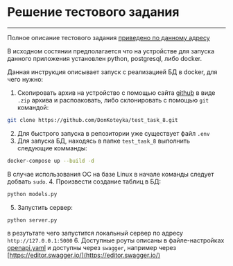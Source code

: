 # Решение тестового задания
___

Полное описание тестового задания [приведено по данному адресу](task.md)

В исходном состянии предполагается что на устройстве для запуска данного приложения  установлен python, postgresql, либо docker.

Данная инструкция описывает запуск с реализацией БД в docker, для чего нужно:
1.   Скопировать архив на устройство с помощью сайта [github](https://github.com/DonKoteyka/test_task_8.git) в виде `.zip` архива и распоаковать, либо склонировать с помощью `git` командой:
```bash 
git clone https://github.com/DonKoteyka/test_task_8.git
```
2. Для быстрого запуска в репозитории уже существует файл `.env`
3. Для запуска БД, находясь в папке `test_task_8` выполнить следующие комманды:
```bash 
docker-compose up --build -d 
``` 
В случае использования ОС на базе Linux в начале команды следует добвать `sudo`.
4. Произвести создание таблиц в БД:
```bash
python models.py
```
5. Запустить сервер:
```bash
python server.py
```
в резутьтате чего запустится локальный сервер по адресу `http://127.0.0.1:5000`
6. Доступные роуты описаны в файле-настройках [openapi.yaml](openapi.yaml) и доступны через `swagger`, например через [https://editor.swagger.io/](https://editor.swagger.io/)
